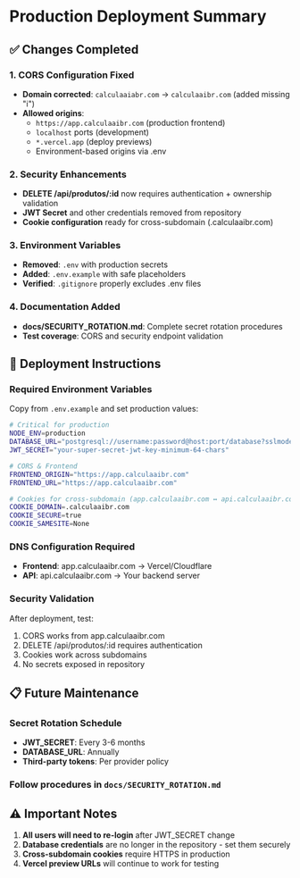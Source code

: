 # Production Deployment Summary

## ✅ Changes Completed

### 1. CORS Configuration Fixed
- **Domain corrected**: `calculaaiabr.com` → `calculaaibr.com` (added missing "i")
- **Allowed origins**: 
  - `https://app.calculaaibr.com` (production frontend)
  - `localhost` ports (development)
  - `*.vercel.app` (deploy previews)
  - Environment-based origins via .env

### 2. Security Enhancements
- **DELETE /api/produtos/:id** now requires authentication + ownership validation
- **JWT Secret** and other credentials removed from repository
- **Cookie configuration** ready for cross-subdomain (.calculaaibr.com)

### 3. Environment Variables
- **Removed**: `.env` with production secrets
- **Added**: `.env.example` with safe placeholders
- **Verified**: `.gitignore` properly excludes .env files

### 4. Documentation Added
- **docs/SECURITY_ROTATION.md**: Complete secret rotation procedures
- **Test coverage**: CORS and security endpoint validation

## 🚀 Deployment Instructions

### Required Environment Variables
Copy from `.env.example` and set production values:

```bash
# Critical for production
NODE_ENV=production
DATABASE_URL="postgresql://username:password@host:port/database?sslmode=require"
JWT_SECRET="your-super-secret-jwt-key-minimum-64-chars"

# CORS & Frontend
FRONTEND_ORIGIN="https://app.calculaaibr.com"
FRONTEND_URL="https://app.calculaaibr.com"

# Cookies for cross-subdomain (app.calculaaibr.com ↔ api.calculaaibr.com)
COOKIE_DOMAIN=.calculaaibr.com
COOKIE_SECURE=true
COOKIE_SAMESITE=None
```

### DNS Configuration Required
- **Frontend**: app.calculaaibr.com → Vercel/Cloudflare
- **API**: api.calculaaibr.com → Your backend server

### Security Validation
After deployment, test:
1. CORS works from app.calculaaibr.com
2. DELETE /api/produtos/:id requires authentication
3. Cookies work across subdomains
4. No secrets exposed in repository

## 📋 Future Maintenance

### Secret Rotation Schedule
- **JWT_SECRET**: Every 3-6 months
- **DATABASE_URL**: Annually  
- **Third-party tokens**: Per provider policy

### Follow procedures in `docs/SECURITY_ROTATION.md`

## ⚠️ Important Notes

1. **All users will need to re-login** after JWT_SECRET change
2. **Database credentials** are no longer in the repository - set them securely
3. **Cross-subdomain cookies** require HTTPS in production
4. **Vercel preview URLs** will continue to work for testing